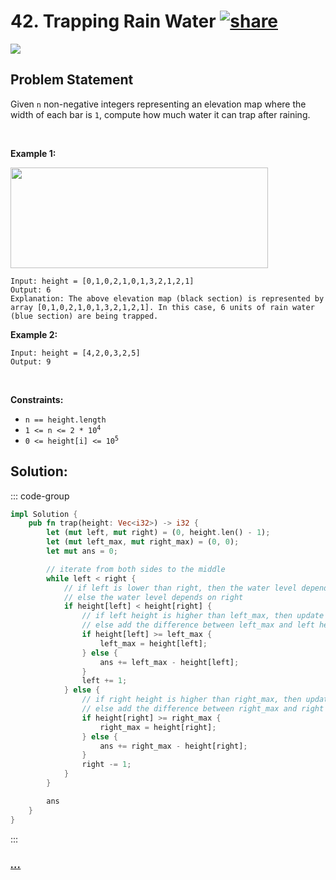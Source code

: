 # 42. Trapping Rain Water [![share]](https://leetcode.com/problems/trapping-rain-water/)

![][hard]

## Problem Statement

<p>Given <code>n</code> non-negative integers representing an elevation map where the width of each bar is <code>1</code>, compute how much water it can trap after raining.</p>
<p> </p>
<p><strong class="example">Example 1:</strong></p>
<img src="https://assets.leetcode.com/uploads/2018/10/22/rainwatertrap.png" style="width: 412px; height: 161px;"/>

```
Input: height = [0,1,0,2,1,0,1,3,2,1,2,1]
Output: 6
Explanation: The above elevation map (black section) is represented by array [0,1,0,2,1,0,1,3,2,1,2,1]. In this case, 6 units of rain water (blue section) are being trapped.
```

<p><strong class="example">Example 2:</strong></p>

```
Input: height = [4,2,0,3,2,5]
Output: 9
```

<p> </p>
<p><strong>Constraints:</strong></p>
<ul>
<li><code>n == height.length</code></li>
<li><code>1 &lt;= n &lt;= 2 * 10<sup>4</sup></code></li>
<li><code>0 &lt;= height[i] &lt;= 10<sup>5</sup></code></li>
</ul>

## Solution:

::: code-group

```rs [Rust]
impl Solution {
    pub fn trap(height: Vec<i32>) -> i32 {
        let (mut left, mut right) = (0, height.len() - 1);
        let (mut left_max, mut right_max) = (0, 0);
        let mut ans = 0;

        // iterate from both sides to the middle
        while left < right {
            // if left is lower than right, then the water level depends on left
            // else the water level depends on right
            if height[left] < height[right] {
                // if left height is higher than left_max, then update left_max
                // else add the difference between left_max and left height to ans
                if height[left] >= left_max {
                    left_max = height[left];
                } else {
                    ans += left_max - height[left];
                }
                left += 1;
            } else {
                // if right height is higher than right_max, then update right_max
                // else add the difference between right_max and right height to ans
                if height[right] >= right_max {
                    right_max = height[right];
                } else {
                    ans += right_max - height[right];
                }
                right -= 1;
            }
        }

        ans
    }
}

```

:::

### [_..._](#)

```

```

<!----------------------------------{ link }--------------------------------->

[share]: https://graph.org/file/3ea5234dda646b71c574a.png
[easy]: https://img.shields.io/badge/Difficulty-Easy-bright.svg
[medium]: https://img.shields.io/badge/Difficulty-Medium-yellow.svg
[hard]: https://img.shields.io/badge/Difficulty-Hard-red.svg
